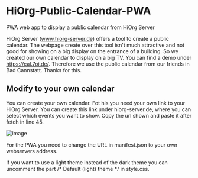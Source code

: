 # HiOrg-Public-Calendar-PWA
PWA web app to display a public calendar from HiOrg Server

HiOrg Server (www.hiorg-server.de) offers a tool to create a public calendar. The webpage create over this tool isn't much attractive and not good for showing on a big display on the entrance of a building. So we created our own calendar to display on a big TV. You can find a demo under https://cal.7oi.de/. Therefore we use the public calendar from our friends in Bad Cannstatt. Thanks for this.

## Modify to your own calendar
You can create your own calendar. Fot his you need your own link to your HiOrg Server. You can create this link under hiorg-server.de, where you can select which events you want to show. Copy the url shown and paste it after fetch in line 45.

![image](https://github.com/gehwissenlos/HiOrg-Public-Calendar-PWA/assets/6155210/ae70140b-30aa-4642-9382-fd8e6a005eb1)

For the PWA you need to change the URL in manifest.json to your own webservers address.

If you want to use a light theme instead of the dark theme you can uncomment the part /* Default (light) theme */ in style.css.
